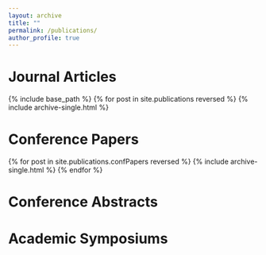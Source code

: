 ```yaml
---
layout: archive
title: ""
permalink: /publications/
author_profile: true
---
```

Journal Articles
==
{% include base_path %}
{% for post in site.publications reversed %}
  {% include archive-single.html %}


Conference Papers
==

{% for post in site.publications.confPapers reversed %}
  {% include archive-single.html %}
{% endfor %}

Conference Abstracts
==


Academic Symposiums
==



